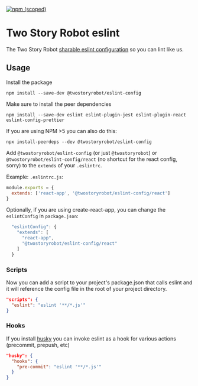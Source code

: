 [![npm (scoped)](https://img.shields.io/npm/v/@twostoryrobot/eslint-config.svg)](https://www.npmjs.com/package/@twostoryrobot/eslint-config)

# Two Story Robot eslint

The Two Story Robot [sharable eslint configuration](https://eslint.org/docs/developer-guide/shareable-configs#using-a-shareable-config)
so you can lint like us.

## Usage

Install the package

    npm install --save-dev @twostoryrobot/eslint-config

Make sure to install the peer dependencies

    npm install --save-dev eslint eslint-plugin-jest eslint-plugin-react eslint-config-prettier

If you are using NPM >5 you can also do this:

    npx install-peerdeps --dev @twostoryrobot/eslint-config

Add `@twostoryrobot/eslint-config` (or just `@twostoryrobot`) or
`@twostoryrobot/eslint-config/react` (no shortcut for the react config, sorry)
to the `extends` of your `.eslintrc`.

Example: `.eslintrc.js`:

```javascript
module.exports = {
  extends: ['react-app', '@twostoryrobot/eslint-config/react']
}
```

Optionally, if you are using create-react-app, you can change the `eslintConfig`
in `package.json`:

```javascript
  "eslintConfig": {
    "extends": [
      "react-app",
      "@twostoryrobot/eslint-config/react"
    ]
  }
```

### Scripts

Now you can add a script to your project's package.json that calls eslint and
it will reference the config file in the root of your project directory.

```json
"scripts": {
  "eslint": "eslint '**/*.js'"
}
```

### Hooks

If you install [husky](https://github.com/typicode/husky) you can invoke eslint
as a hook for various actions (precommit, prepush, etc)

```json
"husky": {
  "hooks": {
    "pre-commit": "eslint '**/*.js'"
  }
}
```
